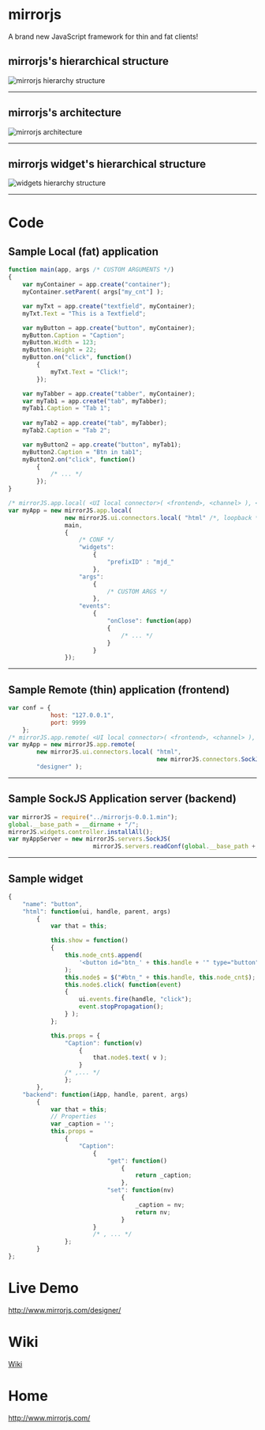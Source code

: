 # mirrorjs
A brand new JavaScript framework for thin and fat clients!


## mirrorjs's hierarchical structure
![mirrorjs hierarchy structure](img/mirrorjs.png)

---

## mirrorjs's architecture
![mirrorjs architecture](img/architecture.png)

---

## mirrorjs widget's hierarchical structure
![widgets hierarchy structure](img/widgets.png)

---

# Code
## Sample Local (fat) application
```javascript
function main(app, args /* CUSTOM ARGUMENTS */)
{
	var myContainer = app.create("container");
	myContainer.setParent( args["my_cnt"] );

	var myTxt = app.create("textfield", myContainer);
	myTxt.Text = "This is a Textfield";

	var myButton = app.create("button", myContainer);
	myButton.Caption = "Caption";
	myButton.Width = 123;
	myButton.Height = 22;
	myButton.on("click", function()
		{
			myTxt.Text = "Click!";
		});

	var myTabber = app.create("tabber", myContainer);
	var myTab1 = app.create("tab", myTabber);
	myTab1.Caption = "Tab 1";
	
	var myTab2 = app.create("tab", myTabber);
	myTab2.Caption = "Tab 2";

	var myButton2 = app.create("button", myTab1);
	myButton2.Caption = "Btn in tab1";
	myButton2.on("click", function()
		{
			/* ... */
		});
}

/* mirrorJS.app.local( <UI local connector>( <frontend>, <channel> ), <callback>, <conf> ); */
var myApp = new mirrorJS.app.local(
				new mirrorJS.ui.connectors.local( "html" /*, loopback */ ),
				main,
				{
					/* CONF */
					"widgets":
						{
							"prefixID" : "mjd_"
						},
					"args":
						{
							/* CUSTOM ARGS */
						},
					"events":
						{
							"onClose": function(app)
							{
								/* ... */
							}
						}
				});
```

---

## Sample Remote (thin) application (frontend)
```javascript
var conf = {
			host: "127.0.0.1",
			port: 9999
	};
/* mirrorJS.app.remote( <UI local connector>( <frontend>, <channel> ), <alias> ); */
var myApp = new mirrorJS.app.remote(
		new mirrorJS.ui.connectors.local( "html",
										  new mirrorJS.connectors.SockJS(conf)),
		"designer" );

```

---

## Sample SockJS Application server (backend)
```javascript
var mirrorJS = require("../mirrorjs-0.0.1.min");
global.__base_path = __dirname + "/";
mirrorJS.widgets.controller.installAll();
var myAppServer = new mirrorJS.servers.SockJS(
                        mirrorJS.servers.readConf(global.__base_path + "mirror.conf", true) );
```

---

## Sample widget
```javascript
{
    "name": "button",
    "html": function(ui, handle, parent, args)
        {
            var that = this;

            this.show = function()
            {
                this.node_cnt$.append(
                    '<button id="btn_' + this.handle + '" type="button"></button>'
                );
                this.node$ = $("#btn_" + this.handle, this.node_cnt$);
                this.node$.click( function(event)
                {
                    ui.events.fire(handle, "click");
                    event.stopPropagation();
                } );
            };

            this.props = {
                "Caption": function(v)
                    {
                        that.node$.text( v );
                    }
				/* ,... */
                };
        },
    "backend": function(iApp, handle, parent, args)
        {
            var that = this;
            // Properties
            var _caption = '';
            this.props =
                {
                    "Caption":
                        {
                            "get": function()
                                {
                                    return _caption;
                                },
                            "set": function(nv)
                                {
                                    _caption = nv;
                                    return nv;
                                }
                        }
						/* , ... */
                };
        }
};
```

# Live Demo

http://www.mirrorjs.com/designer/


# Wiki

[Wiki](https://github.com/relane/mirrorjs-widgets/wiki)


# Home

http://www.mirrorjs.com/
